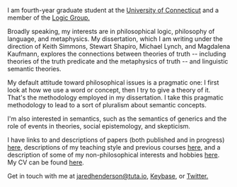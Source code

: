 I am fourth-year graduate student at the [University of Connecticut](https://philosophy.uconn.edu) and a member of the [Logic Group.](https://logic.uconn.edu)

Broadly speaking, my interests are in philosophical logic, philosophy of language, and metaphysics. My dissertation, which I am writing under the direction of Keith Simmons, Stewart Shapiro, Michael Lynch, and Magdalena Kaufmann, explores the connections between theories of truth -- including theories of the truth predicate and the metaphysics of truth -- and linguistic semantic theories. 

My default attitude toward philosophical issues is a pragmatic one: I first look at how we use a word or concept, then I try to give a theory of it. That's the methodology employed in my dissertation. I take this pragmatic methodology to lead to a sort of pluralism about semantic concepts. 

I'm also interested in semantics, such as the semantics of generics and the role of events in theories, social epistemology, and skepticism. 

I have links to and descriptions of papers (both published and in progress) [here](papers.md), descriptions of my teaching style and previous courses [here](teach.md), and a description of some of my non-philosophical interests and hobbies [here](hobbies.md). My CV can be found [here](cv.pdf).

Get in touch with me at jaredhenderson@tuta.io, [Keybase](https://keybase.io/jhen), or [Twitter.](https://twitter.com/jzhjzhjzhjzhjzh)